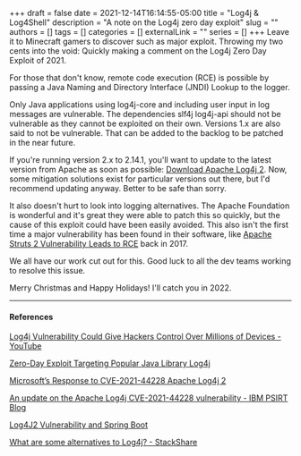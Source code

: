 +++ 
draft = false
date = 2021-12-14T16:14:55-05:00
title = "Log4j & Log4Shell"
description = "A note on the Log4j zero day exploit"
slug = ""
authors = []
tags = []
categories = []
externalLink = ""
series = []
+++
Leave it to Minecraft gamers to discover such as major exploit. Throwing my two cents into the void: Quickly making a comment on the Log4j Zero Day Exploit of 2021. 

For those that don't know, remote code execution (RCE) is possible by passing a Java Naming and Directory Interface (JNDI) Lookup to the logger. 

Only Java applications using log4j-core and including user input in log messages are vulnerable. The dependencies slf4j log4j-api should not be vulnerable as they cannot be exploited on their own. Versions 1.x are also said to not be vulnerable. That can be added to the backlog to be patched in the near future.

If you're running version 2.x to 2.14.1, you'll want to update to the latest version from Apache as soon as possible: [Download Apache Log4j 2](https://logging.apache.org/log4j/2.x/download.html). Now, some mitigation solutions exist for particular versions out there, but I'd recommend updating anyway. Better to be safe than sorry.

It also doesn't hurt to look into logging alternatives. The Apache Foundation is wonderful and it's great they were able to patch this so quickly, but the cause of this exploit could have been easily avoided. This also isn't the first time a major vulnerability has been found in their software, like [Apache Struts 2 Vulnerability Leads to RCE](https://www.trendmicro.com/en_us/research/17/c/cve-2017-5638-apache-struts-vulnerability-remote-code-execution.html) back in 2017.


We all have our work cut out for this. Good luck to all the dev teams working to resolve this issue. 

Merry Christmas and Happy Holidays! I'll catch you in 2022.

---

#### References

[Log4j Vulnerability Could Give Hackers Control Over Millions of Devices - YouTube](https://youtu.be/5-GkpxbZ9Zw)

[Zero-Day Exploit Targeting Popular Java Library Log4j](https://www.govcert.ch/blog/zero-day-exploit-targeting-popular-java-library-log4j/)

[Microsoft’s Response to CVE-2021-44228 Apache Log4j 2](https://msrc-blog.microsoft.com/2021/12/11/microsofts-response-to-cve-2021-44228-apache-log4j2/)

[An update on the Apache Log4j CVE-2021-44228 vulnerability - IBM PSIRT Blog](https://www.ibm.com/blogs/psirt/an-update-on-the-apache-log4j-cve-2021-44228-vulnerability/)

[Log4J2 Vulnerability and Spring Boot](https://spring.io/blog/2021/12/10/log4j2-vulnerability-and-spring-boot)

[What are some alternatives to Log4j? - StackShare](https://stackshare.io/log4j/alternatives#:~:text=SLF4J%2C%20Logback%2C%20Logstash%2C%20Loki,alternatives%20and%20competitors%20to%20Log4j.)